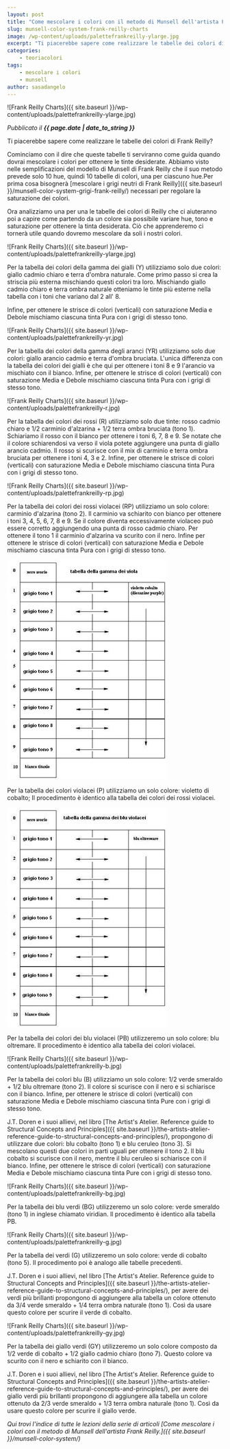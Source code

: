 ```yaml
---
layout: post
title: "Come mescolare i colori con il metodo di Munsell dell'artista Frank Reilly. Le tabelle dei colori di Frank Reilly."
slug: munsell-color-system-frank-reilly-charts
image: /wp-content/uploads/palettefrankreilly-ylarge.jpg
excerpt: "Ti piacerebbe sapere come realizzare le tabelle dei colori di Frank Reilly? Cominciamo con il dire che queste tabelle ti serviranno come guida quando"
categories:
    - teoriacolori
tags:
    - mescolare i colori
    - munsell
author: sasadangelo
---
```


![Frank Reilly Charts]({{ site.baseurl }}/wp-content/uploads/palettefrankreilly-ylarge.jpg)

_Pubblicato il **{{ page.date | date_to_string }}**_

Ti piacerebbe sapere come realizzare le tabelle dei colori di Frank Reilly?

Cominciamo con il dire che queste tabelle ti serviranno come guida quando dovrai mescolare i colori per ottenere le tinte desiderate. Abbiamo visto nelle semplificazioni del modello di Munsell di Frank Reilly che il suo metodo prevede solo 10 hue, quindi 10 tabelle di colori, una per ciascuno hue.Per prima cosa bisognerà [mescolare i grigi neutri di Frank Reilly]({{ site.baseurl }}/munsell-color-system-grigi-frank-reilly/) necessari per regolare la saturazione dei colori.

Ora analizziamo una per una le tabelle dei colori di Reilly che ci aiuteranno poi a capire come partendo da un colore sia possibile variare hue, tono e saturazione per ottenere la tinta desiderata. Ciò che apprenderemo ci tornerà utile quando dovremo mescolare da soli i nostri colori.

![Frank Reilly Charts]({{ site.baseurl }}/wp-content/uploads/palettefrankreilly-ylarge.jpg)

Per la tabella dei colori della gamma dei gialli (Y) utilizziamo solo due colori: giallo cadmio chiaro e terra d'ombra naturale. Come primo passo si crea la striscia più esterna mischiando questi colori tra loro. Mischiando giallo cadmio chiaro e terra ombra naturale otteniamo le tinte più esterne nella tabella con i toni che variano dal 2 all' 8.

Infine, per ottenere le strisce di colori (verticali) con saturazione Media e Debole mischiamo ciascuna tinta Pura con i grigi di stesso tono.

![Frank Reilly Charts]({{ site.baseurl }}/wp-content/uploads/palettefrankreilly-yr.jpg)

Per la tabella dei colori della gamma degli aranci (YR) utilizziamo solo due colori: giallo arancio cadmio e terra d'ombra bruciata. L'unica differenza con la tabella dei colori dei gialli è che qui per ottenere i toni 8 e 9 l'arancio va mischiato con il bianco. Infine, per ottenere le strisce di colori (verticali) con saturazione Media e Debole mischiamo ciascuna tinta Pura con i grigi di stesso tono.

![Frank Reilly Charts]({{ site.baseurl }}/wp-content/uploads/palettefrankreilly-r.jpg)

Per la tabella dei colori dei rossi (R) utilizziamo solo due tinte: rosso cadmio chiaro e 1/2 carminio d'alzarina + 1/2 terra ombra bruciata (tono 1). Schiariamo il rosso con il bianco per ottenere i toni 6, 7, 8 e 9. Se notate che il colore schiarendosi va verso il viola potete aggiungere una punta di giallo arancio cadmio. Il rosso si scurisce con il mix di carminio e terra ombra bruciata per ottenere i toni 4, 3 e 2. Infine, per ottenere le strisce di colori (verticali) con saturazione Media e Debole mischiamo ciascuna tinta Pura con i grigi di stesso tono.

![Frank Reilly Charts]({{ site.baseurl }}/wp-content/uploads/palettefrankreilly-rp.jpg)

Per la tabella dei colori dei rossi violacei (RP) utilizziamo un solo colore: carminio d'alzarina (tono 2). Il carminio va schiarito con bianco per ottenere i toni 3, 4, 5, 6, 7, 8 e 9. Se il colore diventa eccessivamente violaceo può essere corretto aggiungendo una punta di rosso cadmio chiaro. Per ottenere il tono 1 il carminio d'alzarina va scurito con il nero. Infine per ottenere le strisce di colori (verticali) con saturazione Media e Debole mischiamo ciascuna tinta Pura con i grigi di stesso tono.

![Frank Reilly Charts](/wp-content/uploads/palettefrankreilly-p.jpg "Frank Reilly Charts")

Per la tabella dei colori violacei (P) utilizziamo un solo colore: violetto di cobalto; Il procedimento è identico alla tabella dei colori dei rossi violacei.

![Frank Reilly Charts](/wp-content/uploads/palettefrankreilly-pb.jpg "Frank Reilly Charts")

Per la tabella dei colori dei blu violacei (PB) utilizzeremo un solo colore: blu oltremare. Il procedimento è identico alla tabella dei colori violacei.

![Frank Reilly Charts]({{ site.baseurl }}/wp-content/uploads/palettefrankreilly-b.jpg)

Per la tabella dei colori blu (B) utilizziamo un solo colore: 1/2 verde smeraldo + 1/2 blu oltremare (tono 2). Il colore si scurisce con il nero e si schiarisce con il bianco. Infine, per ottenere le strisce di colori (verticali) con saturazione Media e Debole mischiamo ciascuna tinta Pure con i grigi di stesso tono.

J.T. Doren e i suoi allievi, nel libro [The Artist's Atelier. Reference guide to Structural Concepts and Principles]({{ site.baseurl }}/the-artists-atelier-reference-guide-to-structural-concepts-and-principles/), propongono di utilizzare due colori: blu cobalto (tono 1) e blu ceruleo (tono 3). Si mescolano questi due colori in parti uguali per ottenere il tono 2. Il blu cobalto si scurisce con il nero, mentre il blu ceruleo si schiarisce con il bianco. Infine, per ottenere le strisce di colori (verticali) con saturazione Media e Debole mischiamo ciascuna tinta Pure con i grigi di stesso tono.

![Frank Reilly Charts]({{ site.baseurl }}/wp-content/uploads/palettefrankreilly-bg.jpg)

Per la tabella dei blu verdi (BG) utilizzeremo un solo colore: verde smeraldo (tono 1) in inglese chiamato viridian. Il procedimento è identico alla tabella PB.

![Frank Reilly Charts]({{ site.baseurl }}/wp-content/uploads/palettefrankreilly-g.jpg)

Per la tabella dei verdi (G) utilizzeremo un solo colore: verde di cobalto (tono 5). Il procedimento poi è analogo alle tabelle precedenti.

J.T. Doren e i suoi allievi, nel libro [The Artist's Atelier. Reference guide to Structural Concepts and Principles]({{ site.baseurl }}/the-artists-atelier-reference-guide-to-structural-concepts-and-principles/), per avere dei verdi più brillanti propongono di aggiungere alla tabella un colore ottenuto da 3/4 verde smeraldo + 1/4 terra ombra naturale (tono 1). Così da usare questo colore per scurire il verde di cobalto.

![Frank Reilly Charts]({{ site.baseurl }}/wp-content/uploads/palettefrankreilly-gy.jpg)

Per la tabella dei giallo verdi (GY) utilizzeremo un solo colore composto da 1/2 verde di cobalto + 1/2 giallo cadmio chiaro (tono 7). Questo colore va scurito con il nero e schiarito con il bianco.

J.T. Doren e i suoi allievi, nel libro [The Artist's Atelier. Reference guide to Structural Concepts and Principles]({{ site.baseurl }}/the-artists-atelier-reference-guide-to-structural-concepts-and-principles/), per avere dei giallo verdi più brillanti propongono di aggiungere alla tabella un colore ottenuto da 2/3 verde smeraldo + 1/3 terra ombra naturale (tono 1). Così da usare questo colore per scurire il giallo verde.

_Qui trovi l'indice di tutte le lezioni della serie di articoli [Come mescolare i colori con il metodo di Munsell dell'artista Frank Reilly.]({{ site.baseurl }}/munsell-color-system/)_

